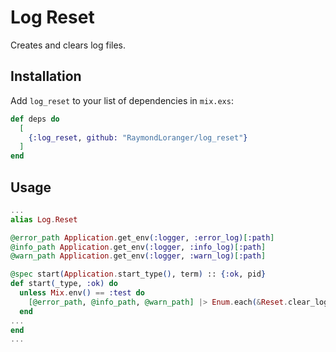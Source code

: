 # Log Reset

Creates and clears log files.

## Installation

Add `log_reset` to your list of dependencies in `mix.exs`:

```elixir
def deps do
  [
    {:log_reset, github: "RaymondLoranger/log_reset"}
  ]
end
```

## Usage

```elixir
...
alias Log.Reset

@error_path Application.get_env(:logger, :error_log)[:path]
@info_path Application.get_env(:logger, :info_log)[:path]
@warn_path Application.get_env(:logger, :warn_log)[:path]

@spec start(Application.start_type(), term) :: {:ok, pid}
def start(_type, :ok) do
  unless Mix.env() == :test do
    [@error_path, @info_path, @warn_path] |> Enum.each(&Reset.clear_log/1)
  end
...
end
...
